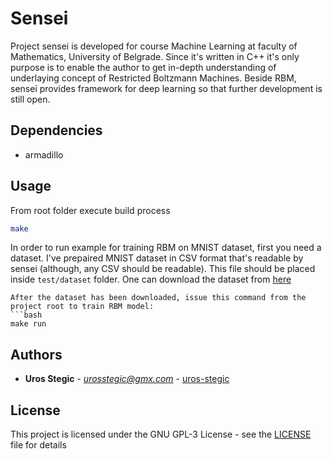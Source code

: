 # Sensei

Project sensei is developed for course Machine Learning at faculty of Mathematics, University of Belgrade.
Since it's written in C++ it's only purpose is to enable the author to get in-depth understanding of
underlaying concept of Restricted Boltzmann Machines. Beside RBM, sensei provides framework for deep learning
so that further development is still open.

## Dependencies
* armadillo

## Usage
From root folder execute build process
```bash
make
```
In order to run example for training RBM on MNIST dataset, first you need a dataset. I've prepaired
MNIST dataset in CSV format that's readable by sensei (although, any CSV should be readable). This
file should be placed inside `test/dataset` folder. One can download the dataset from [here](https://drive.google.com/file/d/12Vx-E484RyFWLndMq7QqP7cAy4TT8pTb/view?usp=sharing)
```
After the dataset has been downloaded, issue this command from the project root to train RBM model:
```bash
make run
```

## Authors
* **Uros Stegic** - *urosstegic@gmx.com* - [uros-stegic](https://github.com/uros-stegic)

## License
This project is licensed under the GNU GPL-3 License - see the [LICENSE](LICENSE) file for details

